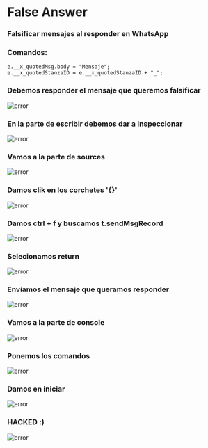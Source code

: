# False Answer
### Falsificar mensajes al responder en WhatsApp

### Comandos:
```
e.__x_quotedMsg.body = "Mensaje";
e.__x_quotedStanzaID = e.__x_quotedStanzaID + "_";
```

### Debemos responder el mensaje que queremos falsificar
![error](https://github.com/4nalejo/false_answer/blob/main/img/responder.PNG)
### En la parte de escribir debemos dar a inspeccionar
![error](https://github.com/4nalejo/false_answer/blob/main/img/inspeccionar.png)
### Vamos a la parte de sources
![error](https://github.com/4nalejo/false_answer/blob/main/img/source.png)
### Damos clik en los corchetes '{}'
![error](https://github.com/4nalejo/false_answer/blob/main/img/corchetes.png)
### Damos ctrl + f y buscamos t.sendMsgRecord
![error](https://github.com/4nalejo/false_answer/blob/main/img/ctrl_f_y_t.sendMsg.png)
### Selecionamos return
![error](https://github.com/4nalejo/false_answer/blob/main/img/seleccionar.png)
### Enviamos el mensaje que queramos responder
![error](https://github.com/4nalejo/false_answer/blob/main/img/enviar.png)
### Vamos a la parte de console
![error](https://github.com/4nalejo/false_answer/blob/main/img/console.png)
### Ponemos los comandos 
![error](https://github.com/4nalejo/false_answer/blob/main/img/comandos.png)
### Damos en iniciar
![error](https://github.com/4nalejo/false_answer/blob/main/img/start.png)
### HACKED :)
![error](https://github.com/4nalejo/false_answer/blob/main/img/final.png)




